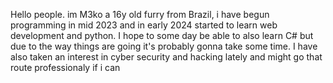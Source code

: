 Hello people. im M3ko a 16y old furry from Brazil, i have begun programming in mid 2023 and in early 2024 started to learn web development and python. I hope to some day be able to also learn C# but due to the way things are going it's probably gonna take some time.
I have also taken an interest in cyber security and hacking lately and might go that route professionaly if i can 

